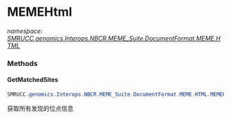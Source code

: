 ﻿# MEMEHtml
_namespace: [SMRUCC.genomics.Interops.NBCR.MEME_Suite.DocumentFormat.MEME.HTML](./index.md)_





### Methods

#### GetMatchedSites
```csharp
SMRUCC.genomics.Interops.NBCR.MEME_Suite.DocumentFormat.MEME.HTML.MEMEHtml.GetMatchedSites
```
获取所有发现的位点信息


